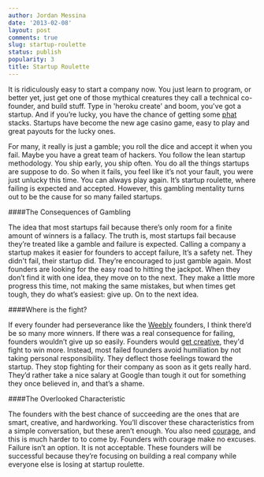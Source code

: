 ```yaml
---
author: Jordan Messina
date: '2013-02-08'
layout: post
comments: true
slug: startup-roulette
status: publish
popularity: 3
title: Startup Roulette
---
```


It is ridiculously easy to start a company now. You just learn to program, or better yet, just get one of those mythical creatures they call a technical co-founder, and build stuff. Type in 'heroku create' and boom, you've got a startup. And if you’re lucky, you have the chance of getting some [phat](http://www.huffingtonpost.com/2012/04/09/instagram-facebook-acquisition_n_1412623.html) stacks. Startups have become the new age casino game, easy to play and great payouts for the lucky ones. 


For many, it really is just a gamble; you roll the dice and accept it when you fail. Maybe you have a great team of hackers. You follow the lean startup methodology. You ship early, you ship often. You do all the things startups are suppose to do. So when it fails, you feel like it’s not your fault, you were just unlucky this time. You can always play again. It’s startup roulette, where failing is expected and accepted. However, this gambling mentality turns out to be the cause for so many failed startups.


####The Consequences of Gambling

The idea that most startups fail because there’s only room for a finite amount of winners is a fallacy. The truth is, most startups fail because they’re treated like a gamble and failure is expected. Calling a company a startup makes it easier for founders to accept failure, It’s a safety net. They didn't fail, their startup did. They’re encouraged to just gamble again. Most founders are looking for the easy road to hitting the jackpot. When they don’t find it with one idea, they move on to the next. They make a little more progress this time, not making the same mistakes, but when times get tough, they do what’s easiest: give up. On to the next idea.


####Where is the fight?

If every founder had perseverance like the [Weebly](http://startupschool.org/2012/rusenko/) founders, I think there’d be so many more winners. If there was a real consequence for failing, founders wouldn’t give up so easily. Founders would [get creative](http://www.avc.com/a_vc/2011/03/airbnb.html), they'd fight to win more. Instead, most failed founders avoid humiliation by not taking personal responsibility. They deflect those feelings toward the startup. They stop fighting for their company as soon as it gets really hard. They’d rather take a nice salary at Google than tough it out for something they once believed in, and that’s a shame. 


####The Overlooked Characteristic

The founders with the best chance of succeeding are the ones that are smart, creative, and hardworking. You’ll discover these characteristics from a simple conversation, but these aren’t enough. You also need [courage](http://www.youtube.com/watch?feature=player_detailpage&v=j4k7UebvnFU#t=1069s), and this is much harder to to come by. Founders with courage make no excuses. Failure isn’t an option. It is not acceptable. These founders will be successful because they’re focusing on building a real company while everyone else is losing at startup roulette.
